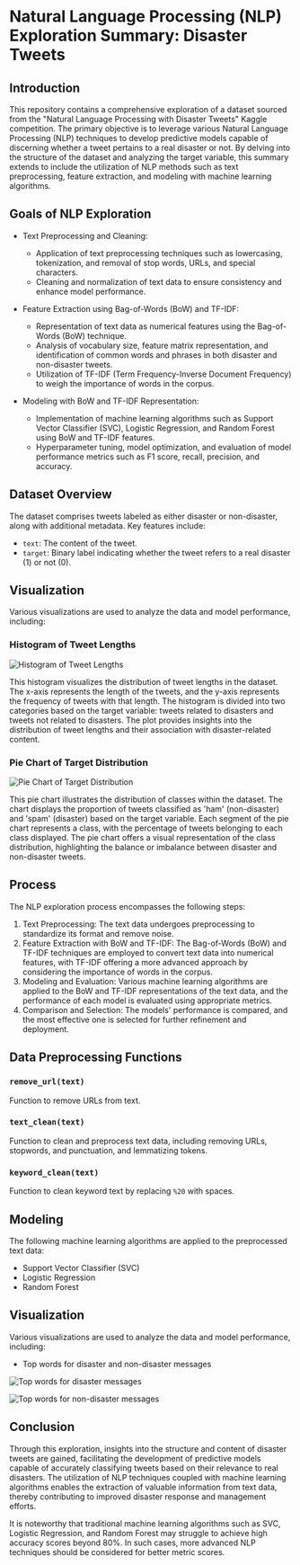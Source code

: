 # Natural Language Processing (NLP) Exploration Summary: Disaster Tweets

## Introduction

This repository contains a comprehensive exploration of a dataset sourced from the "Natural Language Processing with Disaster Tweets" Kaggle competition. The primary objective is to leverage various Natural Language Processing (NLP) techniques to develop predictive models capable of discerning whether a tweet pertains to a real disaster or not. By delving into the structure of the dataset and analyzing the target variable, this summary extends to include the utilization of NLP methods such as text preprocessing, feature extraction, and modeling with machine learning algorithms.

## Goals of NLP Exploration

- Text Preprocessing and Cleaning:

  - Application of text preprocessing techniques such as lowercasing, tokenization, and removal of stop words, URLs, and special characters.
  - Cleaning and normalization of text data to ensure consistency and enhance model performance.

- Feature Extraction using Bag-of-Words (BoW) and TF-IDF:

  - Representation of text data as numerical features using the Bag-of-Words (BoW) technique.
  - Analysis of vocabulary size, feature matrix representation, and identification of common words and phrases in both disaster and non-disaster tweets.
  - Utilization of TF-IDF (Term Frequency-Inverse Document Frequency) to weigh the importance of words in the corpus.

- Modeling with BoW and TF-IDF Representation:
  - Implementation of machine learning algorithms such as Support Vector Classifier (SVC), Logistic Regression, and Random Forest using BoW and TF-IDF features.
  - Hyperparameter tuning, model optimization, and evaluation of model performance metrics such as F1 score, recall, precision, and accuracy.

## Dataset Overview

The dataset comprises tweets labeled as either disaster or non-disaster, along with additional metadata. Key features include:

- `text`: The content of the tweet.
- `target`: Binary label indicating whether the tweet refers to a real disaster (1) or not (0).

## Visualization

Various visualizations are used to analyze the data and model performance, including:

### Histogram of Tweet Lengths

![Histogram of Tweet Lengths](/Images/histo.png)

This histogram visualizes the distribution of tweet lengths in the dataset. The x-axis represents the length of the tweets, and the y-axis represents the frequency of tweets with that length. The histogram is divided into two categories based on the target variable: tweets related to disasters and tweets not related to disasters. The plot provides insights into the distribution of tweet lengths and their association with disaster-related content.

### Pie Chart of Target Distribution

![Pie Chart of Target Distribution](/Images/pie.png)

This pie chart illustrates the distribution of classes within the dataset. The chart displays the proportion of tweets classified as 'ham' (non-disaster) and 'spam' (disaster) based on the target variable. Each segment of the pie chart represents a class, with the percentage of tweets belonging to each class displayed. The pie chart offers a visual representation of the class distribution, highlighting the balance or imbalance between disaster and non-disaster tweets.

## Process

The NLP exploration process encompasses the following steps:

1. Text Preprocessing: The text data undergoes preprocessing to standardize its format and remove noise.
2. Feature Extraction with BoW and TF-IDF: The Bag-of-Words (BoW) and TF-IDF techniques are employed to convert text data into numerical features, with TF-IDF offering a more advanced approach by considering the importance of words in the corpus.
3. Modeling and Evaluation: Various machine learning algorithms are applied to the BoW and TF-IDF representations of the text data, and the performance of each model is evaluated using appropriate metrics.
4. Comparison and Selection: The models' performance is compared, and the most effective one is selected for further refinement and deployment.

## Data Preprocessing Functions

### `remove_url(text)`

Function to remove URLs from text.

### `text_clean(text)`

Function to clean and preprocess text data, including removing URLs, stopwords, and punctuation, and lemmatizing tokens.

### `keyword_clean(text)`

Function to clean keyword text by replacing `%20` with spaces.

## Modeling

The following machine learning algorithms are applied to the preprocessed text data:

- Support Vector Classifier (SVC)
- Logistic Regression
- Random Forest

## Visualization

Various visualizations are used to analyze the data and model performance, including:

- Top words for disaster and non-disaster messages

![Top words for disaster messages](/Images/Top_words_for_disaster_messages.png)

![Top words for non-disaster messages](/Images/Top_words_for_No_disaster_messages.png)

## Conclusion

Through this exploration, insights into the structure and content of disaster tweets are gained, facilitating the development of predictive models capable of accurately classifying tweets based on their relevance to real disasters. The utilization of NLP techniques coupled with machine learning algorithms enables the extraction of valuable information from text data, thereby contributing to improved disaster response and management efforts.

It is noteworthy that traditional machine learning algorithms such as SVC, Logistic Regression, and Random Forest may struggle to achieve high accuracy scores beyond 80%. In such cases, more advanced NLP techniques should be considered for better metric scores.
